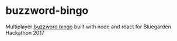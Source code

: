 # buzzword-bingo
Multiplayer [buzzword bingo](https://en.wikipedia.org/wiki/Buzzword_bingo) built with node and react for Bluegarden Hackathon 2017
